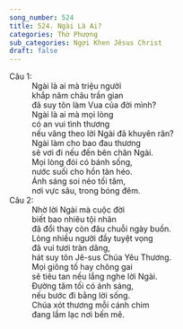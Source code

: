 ```yaml
---
song_number: 524
title: 524. Ngài Là Ai?
categories: Thờ Phượng
sub_categories: Ngợi Khen Jêsus Christ
draft: false
---
```

<dl><dt>Câu 1:</dt><dd data-verse="1">Ngài là ai mà triệu người <br/>khắp năm châu trần gian <br/>đã suy tôn làm Vua của đời mình? <br/>Ngài là ai mà mọi lòng <br/>có an vui tình thương <br/>nếu vâng theo lời Ngài đã khuyên răn? <br/>Ngài làm cho bao đau thương <br/>sẽ vơi đi nếu đến bên chân Ngài. <br/>Mọi lòng đói có bánh sống, <br/>nước suối cho hồn tàn héo. <br/>Ánh sáng soi nẻo tối tăm, <br/>nơi vực sâu, trong bóng đêm. </dd><dt>Câu 2:</dt><dd data-verse="2">Nhờ lời Ngài mà cuộc đời <br/>biết bao nhiêu tội nhân <br/>đã đổi thay còn đâu chuỗi ngày buồn. <br/>Lòng nhiều người đầy tuyệt vọng <br/>đã vui tươi tràn dâng, <br/>hát suy tôn Jê-sus Chúa Yêu Thương. <br/>Mọi giông tố hay chông gai <br/>sẽ tiêu tan nếu lắng nghe lời Ngài. <br/>Ðường tăm tối có ánh sáng, <br/>nếu bước đi bằng lời sống. <br/>Chúa xót thương mỗi cánh chim <br/>đang lầm lạc nơi bến mê. </dd></dl>